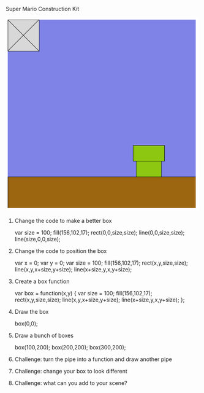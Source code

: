 Super Mario Construction Kit

![Screenshot](screenshot.png)

1) Change the code to make a better box

    var size = 100;
    fill(156,102,17);
    rect(0,0,size,size);
    line(0,0,size,size);
    line(size,0,0,size);

2) Change the code to position the box

    var x = 0;
    var y = 0;
    var size = 100;
    fill(156,102,17);
    rect(x,y,size,size);
    line(x,y,x+size,y+size);
    line(x+size,y,x,y+size);

3) Create a box function

    var box = function(x,y) {
        var size = 100;
        fill(156,102,17);
        rect(x,y,size,size);
        line(x,y,x+size,y+size);
        line(x+size,y,x,y+size);
    };

4) Draw the box

    box(0,0);

5) Draw a bunch of boxes

    box(100,200);
    box(200,200);
    box(300,200); 

6) Challenge: turn the pipe into a function and draw another pipe

7) Challenge: change your box to look different

8) Challenge: what can you add to your scene?